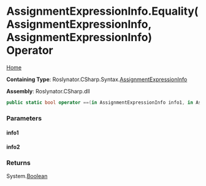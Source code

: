 <a name="_top"></a>

# AssignmentExpressionInfo\.Equality\(AssignmentExpressionInfo, AssignmentExpressionInfo\) Operator

[Home](../../../../../README.md#_top)

**Containing Type**: Roslynator\.CSharp\.Syntax\.[AssignmentExpressionInfo](../README.md#_top)

**Assembly**: Roslynator\.CSharp\.dll

```csharp
public static bool operator ==(in AssignmentExpressionInfo info1, in AssignmentExpressionInfo info2)
```

### Parameters

#### info1

#### info2

### Returns

System\.[Boolean](https://docs.microsoft.com/en-us/dotnet/api/system.boolean)

